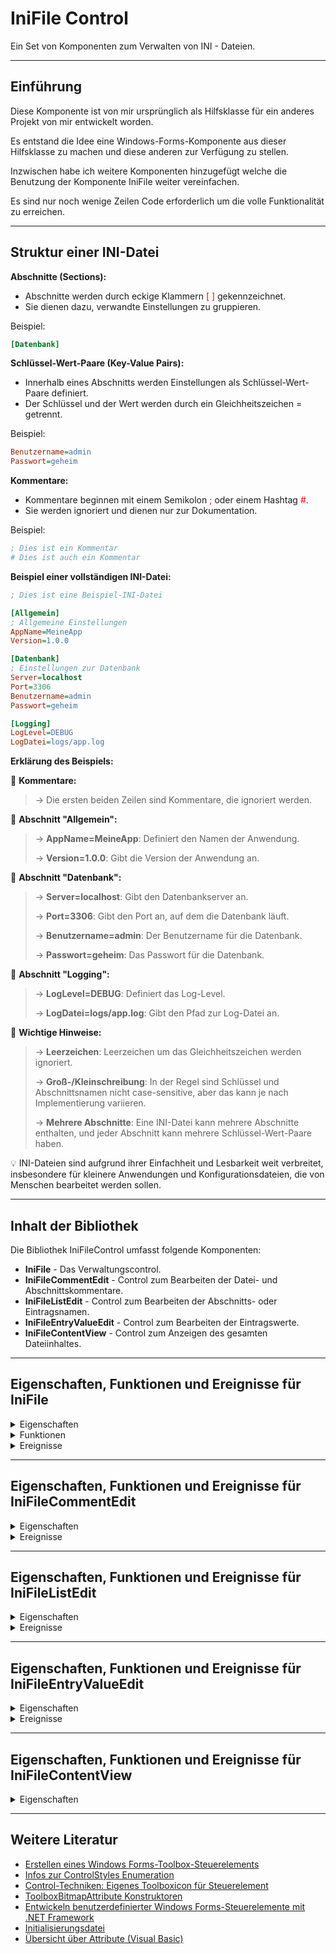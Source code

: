 # IniFile Control

Ein Set von Komponenten zum Verwalten von INI - Dateien.

---

## Einführung

Diese Komponente ist von mir ursprünglich als Hilfsklasse für ein anderes Projekt von mir entwickelt worden.

Es entstand die Idee eine Windows-Forms-Komponente aus dieser Hilfsklasse zu machen und diese anderen zur Verfügung zu stellen.

Inzwischen habe ich weitere Komponenten hinzugefügt welche die Benutzung der Komponente IniFile weiter vereinfachen. 

Es sind nur noch wenige Zeilen Code erforderlich um die volle Funktionalität zu erreichen.

---

## Struktur einer INI-Datei

**Abschnitte (Sections):**

   -	Abschnitte werden durch eckige Klammern <font color="red">[  ]</font> gekennzeichnet.
   -	Sie dienen dazu, verwandte Einstellungen zu gruppieren.
   
   Beispiel:

```ini
[Datenbank]
```

**Schlüssel-Wert-Paare (Key-Value Pairs):**

   -	Innerhalb eines Abschnitts werden Einstellungen als Schlüssel-Wert-Paare definiert.
   -	Der Schlüssel und der Wert werden durch ein Gleichheitszeichen = getrennt.
   
   Beispiel:

```ini
Benutzername=admin
Passwort=geheim
```

**Kommentare:**

   - Kommentare beginnen mit einem Semikolon <font color="red">;</font> oder einem Hashtag <font color="red">#</font>.
   - Sie werden ignoriert und dienen nur zur Dokumentation.
   
   Beispiel:

```ini
; Dies ist ein Kommentar
# Dies ist auch ein Kommentar
```

**Beispiel einer vollständigen INI-Datei:**

```ini
; Dies ist eine Beispiel-INI-Datei

[Allgemein]
; Allgemeine Einstellungen
AppName=MeineApp
Version=1.0.0

[Datenbank]
; Einstellungen zur Datenbank
Server=localhost
Port=3306
Benutzername=admin
Passwort=geheim

[Logging]
LogLevel=DEBUG
LogDatei=logs/app.log
```

**Erklärung des Beispiels:**

:memo: **Kommentare:** 

> &rarr; Die ersten beiden Zeilen sind Kommentare, die ignoriert werden.

:memo: **Abschnitt "Allgemein":**

>   &rarr;	**AppName=MeineApp**: Definiert den Namen der Anwendung.
>
>   &rarr;	**Version=1.0.0**: Gibt die Version der Anwendung an.

:memo: **Abschnitt "Datenbank":**

>   &rarr;	**Server=localhost**: Gibt den Datenbankserver an.
>
>   &rarr;	**Port=3306**: Gibt den Port an, auf dem die Datenbank läuft.
>
>   &rarr;	**Benutzername=admin**: Der Benutzername für die Datenbank.
>
>   &rarr;	**Passwort=geheim**: Das Passwort für die Datenbank.

:memo:	**Abschnitt "Logging":**

>   &rarr;	**LogLevel=DEBUG**: Definiert das Log-Level.
>
>   &rarr;	**LogDatei=logs/app.log**: Gibt den Pfad zur Log-Datei an.

:memo: **Wichtige Hinweise:**

>   &rarr;	**Leerzeichen**: Leerzeichen um das Gleichheitszeichen werden ignoriert.
>
>   &rarr;	**Groß-/Kleinschreibung**: In der Regel sind Schlüssel und Abschnittsnamen nicht case-sensitive, aber das kann je nach Implementierung variieren.
>
>   &rarr;	**Mehrere Abschnitte**: Eine INI-Datei kann mehrere Abschnitte enthalten, und jeder Abschnitt kann mehrere Schlüssel-Wert-Paare haben.

:bulb: INI-Dateien sind aufgrund ihrer Einfachheit und Lesbarkeit weit verbreitet, insbesondere für kleinere Anwendungen und Konfigurationsdateien, die von Menschen bearbeitet werden sollen.

---

## Inhalt der Bibliothek

Die Bibliothek IniFileControl umfasst folgende Komponenten:

- **IniFile** - Das Verwaltungscontrol.
- **IniFileCommentEdit** - Control zum Bearbeiten der Datei- und Abschnittskommentare.
- **IniFileListEdit** - Control zum Bearbeiten der Abschnitts- oder Eintragsnamen. 
- **IniFileEntryValueEdit** - Control zum Bearbeiten der Eintragswerte.
- **IniFileContentView** - Control zum Anzeigen des gesamten Dateiinhaltes.

---

## Eigenschaften, Funktionen und Ereignisse für IniFile

<details>
<summary>Eigenschaften</summary>

- **FileSaved** - Gibt an ob die datei gespeichert wurde oder nicht.
- **AutoSave** - Gibt das Speicherverhalten der Klasse zurück oder legt dieses fest.
- **CommentPrefix** - Gibt das Prefixzeichen für Kommentare zurück oder legt dieses fest.
- **FilePath** - Gibt den Pfad zur INI-Datei zurück oder legt diesen fest.
- **FileName** - Gibt den Name der Datei zurück oder legt diesen fest.

</details>

<details> 
<summary>Funktionen</summary>

- **CreateNewFile** - Erstellt eine neue Datei mit Beispielinhalt.
- **AddEntry** - Fügt einen neuen Eintrag in die Liste der Eintragnamen ein.
- **AddSection** - Fügt einen neuen Abschnitt hinzu.
- **DeleteEntry** - Löscht einen Eintrag aus einem Abschnitt.
- **DeleteSection** - Löscht einen Abschnitt.
- **GetEntrynames** - Gibt die Namen der Einträge eines Abschnitts zurück.
- **GetEntryValue** - Gibt den Wert eines Eintrags aus einem Abschnitt zurück.
- **GetFileComment** - Gibt den Dateikommentar zurück.
- **GetFileContent** - Gibt den Dateiinhalt zurück.
- **GetSectionComment** - Gibt die Kommentarzeilen für einen Abschnitt zurück.
- **GetSectionNames** - Ruft die Abschnittsnamen ab.
- **LoadFile** - Lädt die Datei die in FilePath angegeben wurde.
- **RenameEntry** - Benennt einen Eintrag in einem Abschnitt um.
- **RenameSection** - Benennt einen Abschnitt um.
- **SaveFile** - Speichert die in FilePath angegebene Datei.
- **SetEntryValue** - Setzt den Wert eines Eintrags in einem Abschnitt. 
- **SetFileComment** - Setzt den Dateikommentar.
- **SetSectionComment** - Setzt den Kommentar für einen Abschnitt.

</details>

<details> 
<summary>Ereignisse</summary>

- **EntryNameExist** - Wird ausgelöst wenn beim anlegen eines neuen Eintrags oder umbenennen eines Eintrags der Name bereits vorhanden ist.
- **FileContentChanged** - Wird ausgelöst wenn sich der Dateiinhalt geändert hat.
- **SectionNameExist** - Wird ausgelöst wenn beim anlegen eines neuen Abschnitts oder umbenennen eines Abschnitts der Name bereits vorhanden ist.

</details>

---

## Eigenschaften, Funktionen und Ereignisse für IniFileCommentEdit

<details> 
<summary>Eigenschaften</summary>

- **TitelText** - Gibt den Text der Titelzeile zurück oder legt diesen fest.
- **Comment** - Gibt den Kommentartext zurück oder legt diesen fest.
- **SectionName** - Gibt den Name eines Abschnitts zurück oder legt diesen fest.

</details>

<details> 
<summary>Ereignisse</summary>

- **CommentChanged** - Wird ausgelöst wenn sich der Kommentartext geändert hat.

</details>

---

## Eigenschaften, Funktionen und Ereignisse für IniFileListEdit

<details> 
<summary>Eigenschaften</summary>

- **TitelText** - Gibt den Text der Titelzeile zurück oder legt diesen fest.
- **SelectedItem** - Gibt den ausgewählten Eintrag oder leer zurück.
- **ListItems** - Gibt die Elemente der Listbox zurück oder legt diese fest.

</details>

<details> 
<summary>Ereignisse</summary>

- **ItemAdd** - Wird ausgelöst wenn ein Eintrag hinzugefügt werden soll.
- **ItemRename** - Wird ausgelöst wenn ein Eintrag umbenannt werden soll.
- **ItemRemove** - Wird ausgelöst wenn ein Eintrag gelöscht werden soll.
- **SelectedItemChanged** - Wird ausgelöst wenn sich der gewählte Eintrag geändert hat.

</details>

---

## Eigenschaften, Funktionen und Ereignisse für IniFileEntryValueEdit

<details> 
<summary>Eigenschaften</summary>

- **TitelText** - Gibt den Text der Titelzeile zurück oder legt diesen fest.
- **SelectedSection** - Gibt den Name des Abschnitts zurück oder legt diesen fest in dem  der wert abgelegt ist.
- **SelectedEntry** - Gibt den Name des Eintrags zurück oder legt diesen fest unter dem der Wert abgelgt ist.
- **Value** - Gibt den Eintragswert zurück oder legt diesen fest.

</details>

<details> 
<summary>Ereignisse</summary>

- **ValueChanged** - Wird ausgelöst wenn sich der Wert geändert hat.

</details>

---

## Eigenschaften, Funktionen und Ereignisse für IniFileContentView

<details>
<summary>Eigenschaften</summary>

- **TitelText** - Gibt den Text der Titelzeile zurück oder legt diesen fest.
- **Lines** - Gibt den Dateiinhalt zurück oder gibt diesen zurück.

</details>

---

## Weitere Literatur

- [Erstellen eines Windows Forms-Toolbox-Steuerelements](https://docs.microsoft.com/de-de/visualstudio/extensibility/creating-a-windows-forms-toolbox-control?view=vs-2022)
- [Infos zur ControlStyles Enumeration](https://learn.microsoft.com/de-de/dotnet/api/system.windows.forms.controlstyles?redirectedfrom=MSDN&view=netframework-4.7.2)
- [Control-Techniken: Eigenes Toolboxicon für Steuerelement](https://www.vb-paradise.de/index.php/Thread/123746-Control-Techniken-Eigenes-Toolboxicon-f%C3%BCr-Steuerelement/)
- [ToolboxBitmapAttribute Konstruktoren](https://learn.microsoft.com/de-de/dotnet/api/system.drawing.toolboxbitmapattribute.-ctor?view=dotnet-plat-ext-7.0#system-drawing-toolboxbitmapattribute-ctor(system-type-system-string))
- [Entwickeln benutzerdefinierter Windows Forms-Steuerelemente mit .NET Framework](https://learn.microsoft.com/de-de/dotnet/desktop/winforms/controls/developing-custom-windows-forms-controls?view=netframeworkdesktop-4.8)
- [Initialisierungsdatei](https://de.wikipedia.org/wiki/Initialisierungsdatei#:~:text=Initialisierungsdateien%20werden%20typischerweise%20von%20Microsoft,durch%20die%20WinAPI%20unterst%C3%BCtzt%20wurde.)
- [Übersicht über Attribute (Visual Basic)](https://learn.microsoft.com/de-de/dotnet/visual-basic/programming-guide/concepts/attributes/)

